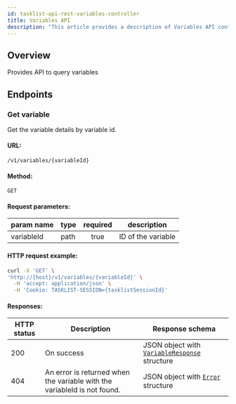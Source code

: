 ```yaml
---
id: tasklist-api-rest-variables-controller
title: Variables API
description: "This article provides a description of Variables API controller."
---
```


## Overview

Provides API to query variables

## Endpoints

### Get variable

Get the variable details by variable id.

#### URL:

`/v1/variables/{variableId}`

#### Method:

`GET`

#### Request parameters:

| param name | type | required | description        |
| ---------- | ---- | :------: | ------------------ |
| variableId | path |   true   | ID of the variable |

#### HTTP request example:

```bash
curl -X 'GET' \
'http://{host}/v1/variables/{variableId}' \
  -H 'accept: application/json' \
  -H 'Cookie: TASKLIST-SESSION={tasklistSessionId}'
```

#### Responses:

| HTTP status | Description                                                              | Response schema                                                                             |
| ----------- | ------------------------------------------------------------------------ | ------------------------------------------------------------------------------------------- |
| 200         | On success                                                               | JSON object with [`VariableResponse`](../schemas/responses/variable-response.mdx) structure |
| 404         | An error is returned when the variable with the variableId is not found. | JSON object with [`Error`](../schemas/responses/error-response.mdx) structure               |
